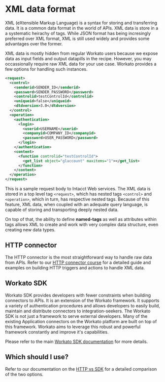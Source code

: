 # XML data format

XML (eXtensible Markup Language) is a syntax for storing and transferring data. It is a common data format in the world of APIs. XML data is store in a a systematic heirachy of tags. While JSON format has being incresingly preferred over XML format, XML is still used widely and provides some advantages over the former.

XML data is mostly hidden from regular Workato users because we expose data as input fields and output datapills in the recipe. However, you may occassionally require raw XML data for your use case. Workato provides a few options for handling such instances.

```xml
<request>
  <control>
    <senderid>SENDER_ID</senderid>
    <password>SENDER_PASSWORD</password>
    <controlid>testControlId</controlid>
    <uniqueid>false</uniqueid>
    <dtdversion>3.0</dtdversion>
  </control>
  <operation>
    <authentication>
      <login>
        <userid>USERNAME</userid>
        <companyid>COMPANY_ID</companyid>
        <password>USER_PASSWORD</password>
      </login>
    </authentication>
    <content>
      <function controlid="testControlId">
        <get_list object="glaccount" maxitems="1"></get_list>
      </function>
    </content>
  </operation>
</request>
```

This is a sample request body to Intacct Web services. The XML data is stored in a top level tag `<request>`, which has nested tags `<control>` and `<operation>`, which in turn, has respective nested tags. Because of this feature, XML data, when coupled with an adequate query language, is capable of storing and transporting deeply nested data.

On top of that, the ability to define **named-tags** as well as attributes within tags allows XML to create and work with very complex data structure, even creating new data types.

## HTTP connector

The HTTP connector is the most straightforward way to handle raw data from APIs. Refer to our [HTTP connector course](http://resources.workato.com/http-connector/#/?_k=1szm77) for a detailed guide and examples on building HTTP triggers and actions to handle XML data.

## Workato SDK

Workato SDK provides developers with fewer constraints when building connectors to APIs. It is an extension of the Workato framework. It supports a variety of authentication procedures and allows developers to easily build, maintain and distribute connectors to integration-seekers. The Workato SDK is not just a framework to serve external developers. Many of the existing Application connectors on the Workato platform are built on top of this framework. Workato aims to leverage this robust and powerful framework constantly and improve it's capabilities.

Please refer to the main [Workato SDK documentation](/_docs/_developer/_sdk/sdk_docs.md) for more details.

## Which should I use?

Refer to our documentation on the [HTTP vs SDK](/_docs/_developer/http-vs-sdk.md) for a detailed comparison of the two options.
